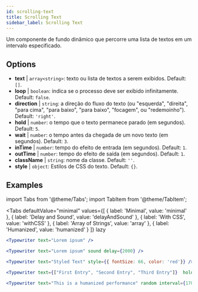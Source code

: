 ```yaml
---
id: scrolling-text
title: Scrolling Text
sidebar_label: Scrolling Text
---
```


Um componente de fundo dinâmico que percorre uma lista de textos em um intervalo especificado.

## Options

* __text__ | `array<string>`: texto ou lista de textos a serem exibidos. Default: `[]`.
* __loop__ | `boolean`: indica se o processo deve ser exibido infinitamente. Default: `false`.
* __direction__ | `string`: a direção do fluxo do texto (ou "esquerda", "direita", "para cima", "para baixo", "para baixo", "focagem", ou "redemoinho"). Default: `'right'`.
* __hold__ | `number`: o tempo que o texto permanece parado (em segundos). Default: `5`.
* __wait__ | `number`: o tempo antes da chegada de um novo texto (em segundos). Default: `3`.
* __inTime__ | `number`: tempo do efeito de entrada (em segundos). Default: `1`.
* __outTime__ | `number`: tempo do efeito de saída (em segundos). Default: `1`.
* __className__ | `string`: nome da classe. Default: `''`.
* __style__ | `object`: Estilos de CSS do texto. Default: `{}`.


## Examples

import Tabs from '@theme/Tabs';
import TabItem from '@theme/TabItem';

<Tabs
    defaultValue="minimal"
    values={[
        { label: 'Minimal', value: 'minimal' },
        { label: 'Delay and Sound', value: 'delayAndSound' },
        { label: 'With CSS', value: 'withCSS' },
        { label: 'Array of Strings', value: 'array' },
        { label: 'Humanized', value: 'humanized' }
    ]}
    lazy
>

<TabItem value="minimal">

```jsx live
<Typewriter text="Lorem ipsum" />
```

</TabItem>

<TabItem value="delayAndSound">

```jsx live
<Typewriter text="Lorem ipsum" sound delay={2000} />
```

</TabItem>

<TabItem value="withCSS">

```jsx live
<Typewriter text="Styled Text" style={{ fontSize: 66, color: 'red'}} />
```

</TabItem>

<TabItem value="array">

```jsx live
<Typewriter text={["First Entry", "Second Entry", "Third Entry"]}  hold={2000} />
```

</TabItem>

<TabItem value="humanized">

```jsx live
<Typewriter text="This is a humanized performance" random interval={170} />
```

</TabItem>

</Tabs>



